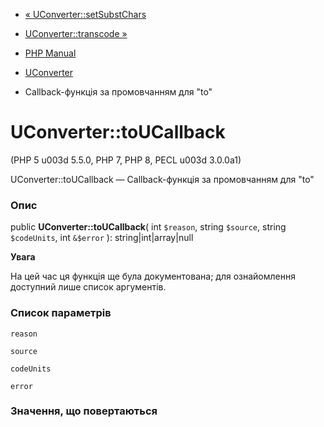 - [« UConverter::setSubstChars](uconverter.setsubstchars.md)
- [UConverter::transcode »](uconverter.transcode.md)

- [PHP Manual](index.md)
- [UConverter](class.uconverter.md)
- Callback-функція за промовчанням для "to"

# UConverter::toUCallback

(PHP 5 u003d 5.5.0, PHP 7, PHP 8, PECL u003d 3.0.0a1)

UConverter::toUCallback — Callback-функція за промовчанням для "to"

### Опис

public **UConverter::toUCallback**(
int `$reason`,
string `$source`,
string `$codeUnits`,
int `&$error`
): string\|int\|array\|null

**Увага**

На цей час ця функція ще була документована; для
ознайомлення доступний лише список аргументів.

### Список параметрів

`reason`

`source`

`codeUnits`

`error`

### Значення, що повертаються
